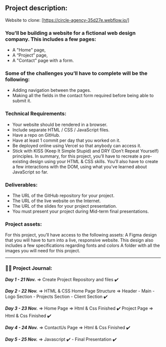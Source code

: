 
## Project description:

Website to clone:
[https://circle-agency-35d27e.webflow.io/]

### You’ll be building a website for a fictional web design company. This includes a few pages:
* A "Home" page,
* A “Project” page,
* A "Contact" page with a form.

### Some of the challenges you’ll have to complete will be the following:
* Adding navigation between the pages.
* Making all the fields in the contact form required before being able to submit it.


### Technical Requirements:
* Your website should be rendered in a browser.
* Include separate HTML / CSS / JavaScript files.
* Have a repo on GitHub.
* Have at least 1 commit per day that you worked on it.
* Be deployed online using Vercel so that anybody can access it.
* Stick with KISS (Keep It Simple Stupid) and DRY (Don’t Repeat Yourself) principles.
In summary, for this project, you’ll have to recreate a pre-existing design using your HTML & CSS skills. You’ll also have to create a few interactions with the DOM, using what you’ve learned about JavaScript so far.


### Deliverables:
* The URL of the GitHub repository for your project.
* The URL of the live website on the Internet.
* The URL of the slides for your project presentation.
* You must present your project during Mid-term final presentations.


### Project assets:
For this project, you’ll have access to the following assets:
A Figma design that you will have to turn into a live, responsive website. This design also includes a few specifications regarding fonts and colors
A folder with all the images you will need for this project.

---------------------------------------------------------------------------------------------

### 🤹‍♀️ Project Journal:

***Day 1 - 21 Nov.***  => Create Project Repository and files ✔️

***Day 2 - 22 Nov.***  => HTML & CSS Home Page Structure => Header - Main - Logo Section - Projects Section - Client Section ✔️

***Day 3 - 23 Nov.***  => Home Page => Html & Css Finished ✔️
                          Project Page => Html & Css Finished ✔️

***Day 4 - 24 Nov.***  => ContactUs Page => Html & Css Finished ✔️     

***Day 5 - 25 Nov.***  => Javascript ✔️  -  Final Presentation ✔️
